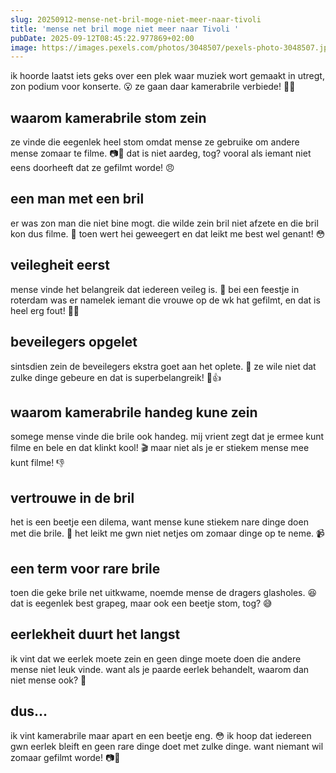 ```yaml
---
slug: 20250912-mense-net-bril-moge-niet-meer-naar-tivoli
title: 'mense net bril moge niet meer naar Tivoli '
pubDate: 2025-09-12T08:45:22.977869+02:00
image: https://images.pexels.com/photos/3048507/pexels-photo-3048507.jpeg
---
```

ik hoorde laatst iets geks over een plek waar muziek wort gemaakt in utregt, zon podium voor konserte. 😮 ze gaan daar kamerabrile verbiede! 🙅📸

## waarom kamerabrile stom zein
ze vinde die eegenlek heel stom omdat mense ze gebruike om andere mense zomaar te filme. 📷🚫 dat is niet aardeg, tog? vooral als iemant niet eens doorheeft dat ze gefilmt worde! 😠

## een man met een bril
er was zon man die niet bine mogt. die wilde zein bril niet afzete en die bril kon dus filme. 🙈 toen wert hei geweegert en dat leikt me best wel genant! 😳

## veilegheit eerst
mense vinde het belangreik dat iedereen veileg is. 👮 bei een feestje in roterdam was er namelek iemant die vrouwe op de wk hat gefilmt, en dat is heel erg fout! 🚫🚽

## beveilegers opgelet
sintsdien zein de beveilegers ekstra goet aan het oplete. 👀 ze wile niet dat zulke dinge gebeure en dat is superbelangreik! 🎉👍

## waarom kamerabrile handeg kune zein
somege mense vinde die brile ook handeg. mij vrient zegt dat je ermee kunt filme en bele en dat klinkt kool! 🎬 maar niet als je er stiekem mense mee kunt filme! 👎

## vertrouwe in de bril
het is een beetje een dilema, want mense kune stiekem nare dinge doen met die brile. 🤔 het leikt me gwn niet netjes om zomaar dinge op te neme. 📹

## een term voor rare brile
toen die geke brile net uitkwame, noemde mense de dragers glasholes. 😆 dat is eegenlek best grapeg, maar ook een beetje stom, tog? 😅

## eerlekheit duurt het langst
ik vint dat we eerlek moete zein en geen dinge moete doen die andere mense niet leuk vinde. want als je paarde eerlek behandelt, waarom dan niet mense ook? 🐴

## dus...
ik vint kamerabrile maar apart en een beetje eng. 😳 ik hoop dat iedereen gwn eerlek bleift en geen rare dinge doet met zulke dinge. want niemant wil zomaar gefilmt worde! 📷🙅

